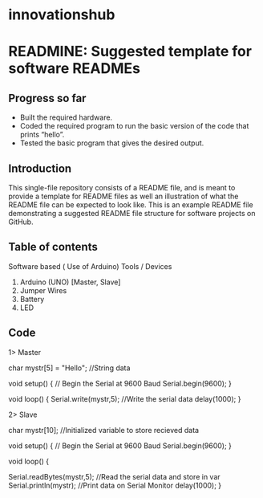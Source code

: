 # innovationshub

READMINE: Suggested template for software READMEs
=================================================
Progress so far
------------------------
* Built the required hardware.
* Coded the required program to run the basic version of the code that prints “hello”.
* Tested the basic program that gives the desired output.

Introduction
------------
This single-file repository consists of a README file, and is meant to provide a template for README files as well an illustration of what the README file can be expected to look like. 
This is an example README file demonstrating a suggested README file structure for software projects on GitHub.  

Table of contents
-----------------
Software based ( Use of Arduino)
Tools / Devices
1. Arduino (UNO) [Master, Slave]
2. Jumper Wires 
3. Battery
4. LED

Code 
---------------
1> Master

char mystr[5] = "Hello"; //String data

void setup() {
  // Begin the Serial at 9600 Baud
  Serial.begin(9600);
}

void loop() {
  Serial.write(mystr,5); //Write the serial data
  delay(1000);
}


2> Slave

char mystr[10]; //Initialized variable to store recieved data

void setup() {
  // Begin the Serial at 9600 Baud
  Serial.begin(9600);
}

void loop() {
  
  Serial.readBytes(mystr,5); //Read the serial data and store in var
  Serial.println(mystr); //Print data on Serial Monitor
  delay(1000);
}
